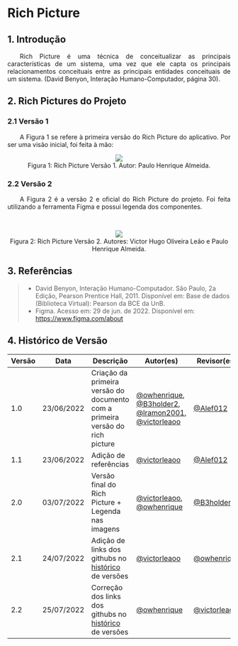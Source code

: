 # Rich Picture

## 1. Introdução

<p align="justify">&emsp;&emsp;Rich Picture é uma técnica de conceitualizar as principais características de um sistema, uma vez que ele capta os principais relacionamentos conceituais entre as principais entidades conceituais de um sistema. (David Benyon, Interação Humano-Computador, página 30).</p>

## 2. Rich Pictures do Projeto

### 2.1 Versão 1
<p align="justify">&emsp;&emsp;A Figura 1 se refere à primeira versão do Rich Picture do aplicativo. Por ser uma visão inicial, foi feita à mão:</p>

<center>

<img src="https://raw.githubusercontent.com/Requisitos-de-Software/2022.1-Youtube/main/docs/media/richpicture1.jpg" />

<figcaption>Figura 1: Rich Picture Versão 1. Autor: Paulo Henrique Almeida.</figcaption>

</center>

### 2.2 Versão 2
<p align="justify">&emsp;&emsp;A Figura 2 é a versão 2 e oficial do Rich Picture do projeto. Foi feita utilizando a ferramenta Figma e possui legenda dos componentes.<p align="justify">&emsp;&emsp;

<center>

<img src="https://raw.githubusercontent.com/Requisitos-de-Software/2022.1-Youtube/main/docs/media/RichPicture.jpg" />

<figcaption>Figura 2: Rich Picture Versão 2. Autores: Victor Hugo Oliveira Leão e Paulo Henrique Almeida.</figcaption>

</center>

## 3. Referências

> - David Benyon, Interação Humano-Computador. São Paulo, 2a Edição, Pearson Prentice Hall, 2011. Disponível em: Base de dados (Biblioteca Virtual): Pearson da BCE da UnB.
> - Figma. Acesso em: 29 de jun. de 2022. Disponível em: https://www.figma.com/about

## 4. Histórico de Versão
| Versão | Data | Descrição | Autor(es) | Revisor(es) |
| ------ | ---- | --------- | --------- | ----------- |
| 1.0    | 23/06/2022 | Criação da primeira versão do documento com a primeira versão do rich picture | <a href="https://github.com/owhenrique" target="_blank">@owhenrique</a>, <a href="https://github.com/B3holder2" target="_blank">@B3holder2</a>, <a href="https://github.com/lramon2001" target="_blank">@lramon2001</a>, <a href="https://github.com/victorleaoo" target="_blank">@victorleaoo</a> | <a href="https://github.com/Alef012" target="_blank">@Alef012</a> |
| 1.1    | 23/06/2022 | Adição de referências |<a href="https://github.com/victorleaoo" target="_blank">@victorleaoo</a> | <a href="https://github.com/Alef012" target="_blank">@Alef012</a> |
| 2.0    | 03/07/2022 | Versão final do Rich Picture + Legenda nas imagens | <a href="https://github.com/victorleaoo" target="_blank">@victorleaoo</a>, <a href="https://github.com/owhenrique" target="_blank">@owhenrique</a> | <a href="https://github.com/B3holder2" target="_blank">@B3holder2</a> |
| 2.1    | 24/07/2022 | Adição de links dos githubs no <a href="https://requisitos-de-software.github.io/2022.1-Youtube/modelagem/lexicos/objeto/#historico" target="_blank">histórico</a> de versões | <a href="https://github.com/victorleaoo" target="_blank">@victorleaoo</a> | <a href="https://github.com/owhenrique" target="_blank">@owhenrique</a> |
| 2.2    | 25/07/2022 | Correção dos links dos githubs no <a href="https://requisitos-de-software.github.io/2022.1-Youtube/modelagem/lexicos/objeto/#historico" target="_blank">histórico</a> de versões | <a href="https://github.com/owhenrique" target="_blank">@owhenrique</a> | <a href="https://github.com/victorleaoo" target="_blank">@victorleaoo</a> |